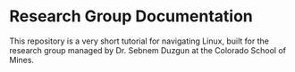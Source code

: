 # Research Group Documentation
This repository is a very short tutorial for navigating Linux, built for the research group managed by Dr. Sebnem Duzgun at the Colorado School of Mines.

